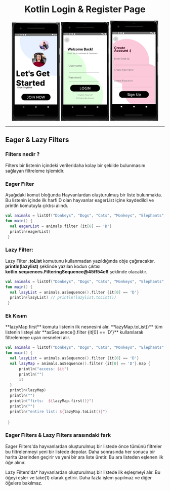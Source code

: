 
<h1 align="center">Kotlin Login & Register Page</h1>


<p align="center">
  <img width="30%" src="https://github.com/FMSSBilisimAndroid/ozturk-sahin-yetisir-odev2/blob/master/screenshots/ss1.png" alt="gif image"/>
  <img width="30%" src="https://github.com/FMSSBilisimAndroid/ozturk-sahin-yetisir-odev2/blob/master/screenshots/ss2.png" alt="gif image"/>
  <img width="30%" src="https://github.com/FMSSBilisimAndroid/ozturk-sahin-yetisir-odev2/blob/master/screenshots/ss3.png" alt="gif image"/>
  
</p>

---

<h2>Eager & Lazy Filters</h2>

<h3>Filters nedir ?</h3>
<p>Filters bir listenin içindeki verileridaha kolay bir şekilde bulunmasını sağlayan filtreleme işlemidir.</p>

<h3>Eager Filter</h3>
Aşağıdaki komut bloğunda Hayvanlardan oluşturulmuş bir liste bulunmakta. Bu listenin içinde ilk harfi D olan hayvanlar eagerList içine kaydedildi ve println komutuyla çıktısı alındı.

```kotlin
val animals = listOf("Donkeys", "Dogs", "Cats", "Monkeys", "Elephants", "Lions")
fun main() {
  val eagerList = animals.filter {it[0] == 'D'}
  println(eagerList)
 }
```
<h3>Lazy Filter:</h3>

Lazy Filter **.toList** komutunu kullanmadan yazıldığında obje çağıracaktır. **println(lazylist)** şeklinde yazılan kodun çıktısı **kotlin.sequences.FilteringSequence@45ff54e6** şeklinde olacaktır.

```kotlin
val animals = listOf("Donkeys", "Dogs", "Cats", "Monkeys", "Elephants", "Lions")
fun main() {
  val lazyList = animals.asSequence().filter {it[0] == 'D'}
  println(lazyList) // println(lazylist.toList()) 
 }
```

<h3>Ek Kısım</h3>
 **lazyMap.first** komutu listenin ilk nesnesini alır.
 **lazyMap.toList()** tüm listenin listeyi alır **asSequence().filter {it[0] == 'D'}** kullanılarak filtrelemeye uyan nesneleri alır.

```kotlin
val animals = listOf("Donkeys", "Dogs", "Cats", "Monkeys", "Elephants", "Lions")
fun main() {
  val lazyList = animals.asSequence().filter {it[0] == 'D'}
  val lazyMap = animals.asSequence().filter {it[0] == 'D'}.map {
      println("access: $it")
      println("")
      it
  }
  println(lazyMap)
  println("")
  println("firts:  ${lazyMap.first()}")
  println("")
  println("entire list: ${lazyMap.toList()}")
  
 }
 ```
 
 <h3>Eager Filters & Lazy Filters arasındaki fark </h3>
 
<p>Eager Filters'da  hayvanlardan oluşturulmuş bir listede önce tümünü filtreler bu filtrelenmeyi yeni bir listede depolar. Daha sonrasında her sonucu bir harita üzerinden geçirir ve yeni bir ara liste üretir. Bu ara listeden eşlenen ilk öğe alınır.</p>
<p>Lazy Filters'da* hayvanlardan oluşturulmuş bir listede ilk eşleşmeyi alır. Bu öğeyi eşler ve take(1) olarak getirir. Daha fazla işlem yapılmaz ve diğer öğelere bakılmaz.</p>
